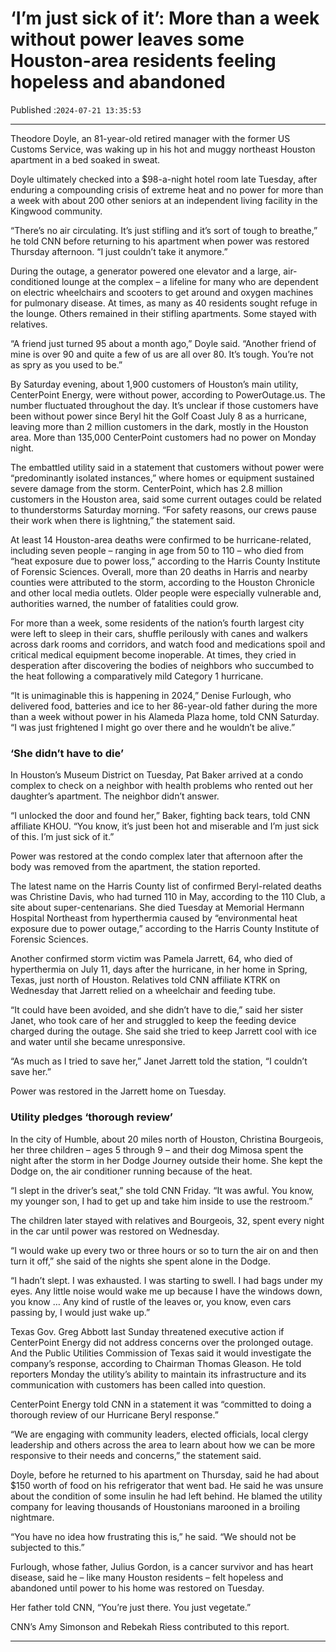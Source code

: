 # ‘I’m just sick of it’: More than a week without power leaves some Houston-area residents feeling hopeless and abandoned

Published :`2024-07-21 13:35:53`

---

Theodore Doyle, an 81-year-old retired manager with the former US Customs Service, was waking up in his hot and muggy northeast Houston apartment in a bed soaked in sweat.

Doyle ultimately checked into a $98-a-night hotel room late Tuesday, after enduring a compounding crisis of extreme heat and no power for more than a week with about 200 other seniors at an independent living facility in the Kingwood community.

“There’s no air circulating. It’s just stifling and it’s sort of tough to breathe,” he told CNN before returning to his apartment when power was restored Thursday afternoon. “I just couldn’t take it anymore.”

During the outage, a generator powered one elevator and a large, air-conditioned lounge at the complex – a lifeline for many who are dependent on electric wheelchairs and scooters to get around and oxygen machines for pulmonary disease. At times, as many as 40 residents sought refuge in the lounge. Others remained in their stifling apartments. Some stayed with relatives.

“A friend just turned 95 about a month ago,” Doyle said. “Another friend of mine is over 90 and quite a few of us are all over 80. It’s tough. You’re not as spry as you used to be.”

By Saturday evening, about 1,900 customers of Houston’s main utility, CenterPoint Energy, were without power, according to PowerOutage.us. The number fluctuated throughout the day. It’s unclear if those customers have been without power since Beryl hit the Golf Coast July 8 as a hurricane, leaving more than 2 million customers in the dark, mostly in the Houston area. More than 135,000 CenterPoint customers had no power on Monday night.

The embattled utility said in a statement that customers without power were “predominantly isolated instances,” where homes or equipment sustained severe damage from the storm. CenterPoint, which has 2.8 million customers in the Houston area, said some current outages could be related to thunderstorms Saturday morning. “For safety reasons, our crews pause their work when there is lightning,” the statement said.

At least 14 Houston-area deaths were confirmed to be hurricane-related, including seven people – ranging in age from 50 to 110 – who died from “heat exposure due to power loss,” according to the Harris County Institute of Forensic Sciences. Overall, more than 20 deaths in Harris and nearby counties were attributed to the storm, according to the Houston Chronicle and other local media outlets. Older people were especially vulnerable and, authorities warned, the number of fatalities could grow.

For more than a week, some residents of the nation’s fourth largest city were left to sleep in their cars, shuffle perilously with canes and walkers across dark rooms and corridors, and watch food and medications spoil and critical medical equipment become inoperable. At times, they cried in desperation after discovering the bodies of neighbors who succumbed to the heat following a comparatively mild Category 1 hurricane.

“It is unimaginable this is happening in 2024,” Denise Furlough, who delivered food, batteries and ice to her 86-year-old father during the more than a week without power in his Alameda Plaza home, told CNN Saturday. “I was just frightened I might go over there and he wouldn’t be alive.”

### ‘She didn’t have to die’

In Houston’s Museum District on Tuesday, Pat Baker arrived at a condo complex to check on a neighbor with health problems who rented out her daughter’s apartment. The neighbor didn’t answer.

“I unlocked the door and found her,” Baker, fighting back tears, told CNN affiliate KHOU. “You know, it’s just been hot and miserable and I’m just sick of this. I’m just sick of it.”

Power was restored at the condo complex later that afternoon after the body was removed from the apartment, the station reported.

The latest name on the Harris County list of confirmed Beryl-related deaths was Christine Davis, who had turned 110 in May, according to the 110 Club, a site about super-centenarians. She died Tuesday at Memorial Hermann Hospital Northeast from hyperthermia caused by “environmental heat exposure due to power outage,” according to the Harris County Institute of Forensic Sciences.

Another confirmed storm victim was Pamela Jarrett, 64, who died of hyperthermia on July 11, days after the hurricane, in her home in Spring, Texas, just north of Houston. Relatives told CNN affiliate KTRK on Wednesday that Jarrett relied on a wheelchair and feeding tube.

“It could have been avoided, and she didn’t have to die,” said her sister Janet, who took care of her and struggled to keep the feeding device charged during the outage. She said she tried to keep Jarrett cool with ice and water until she became unresponsive.

“As much as I tried to save her,” Janet Jarrett told the station, “I couldn’t save her.”

Power was restored in the Jarrett home on Tuesday.

### Utility pledges ‘thorough review’

In the city of Humble, about 20 miles north of Houston, Christina Bourgeois, her three children – ages 5 through 9 – and their dog Mimosa spent the night after the storm in her Dodge Journey outside their home. She kept the Dodge on, the air conditioner running because of the heat.

“I slept in the driver’s seat,” she told CNN Friday. “It was awful. You know, my younger son, I had to get up and take him inside to use the restroom.”

The children later stayed with relatives and Bourgeois, 32, spent every night in the car until power was restored on Wednesday.

“I would wake up every two or three hours or so to turn the air on and then turn it off,” she said of the nights she spent alone in the Dodge.

“I hadn’t slept. I was exhausted. I was starting to swell. I had bags under my eyes. Any little noise would wake me up because I have the windows down, you know … Any kind of rustle of the leaves or, you know, even cars passing by, I would just wake up.”

Texas Gov. Greg Abbott last Sunday threatened executive action if CenterPoint Energy did not address concerns over the prolonged outage. And the Public Utilities Commission of Texas said it would investigate the company’s response, according to Chairman Thomas Gleason. He told reporters Monday the utility’s ability to maintain its infrastructure and its communication with customers has been called into question.

CenterPoint Energy told CNN in a statement it was “committed to doing a thorough review of our Hurricane Beryl response.”

“We are engaging with community leaders, elected officials, local clergy leadership and others across the area to learn about how we can be more responsive to their needs and concerns,” the statement said.

Doyle, before he returned to his apartment on Thursday, said he had about $150 worth of food on his refrigerator that went bad. He said he was unsure about the condition of some insulin he had left behind. He blamed the utility company for leaving thousands of Houstonians marooned in a broiling nightmare.

“You have no idea how frustrating this is,” he said. “We should not be subjected to this.”

Furlough, whose father, Julius Gordon, is a cancer survivor and has heart disease, said he – like many Houston residents – felt hopeless and abandoned until power to his home was restored on Tuesday.

Her father told CNN, “You’re just there. You just vegetate.”

CNN’s Amy Simonson and Rebekah Riess contributed to this report.

---

